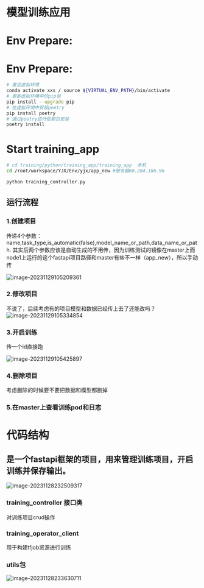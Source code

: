 # 模型训练应用
# Env Prepare:
# Env Prepare:
```bash
# 激活虚拟环境
conda activate xxx / source ${VIRTUAL_ENV_PATH}/bin/activate
# 更新虚拟环境中的pip包
pip install --upgrade pip
# 在虚拟环境中安装poetry
pip install poetry
# 通过poetry进行依赖包安装
poetry install
```
# Start training_app
```bash
# cd training/python/training_app/training_app  本机
cd /root/workspace/YJX/Env/yjx/app_new #服务器60.204.186.96

python training_controller.py
```



## 运行流程

### 1.创建项目

传递4个参数：name,task_type,is_automatic(false),model_name_or_path,data_name_or_path.
其实后两个参数应该是自动生成的不用传，因为训练测试的镜像在master上而node1上运行的这个fastapi项目路径和master有些不一样（app_new），所以手动传

![image-20231129105209361](C:\Users\86136\AppData\Roaming\Typora\typora-user-images\image-20231129105209361.png)



### 2.修改项目

不说了，后续考虑有的项目模型和数据已经传上去了还能改吗？
![image-20231129105334854](C:\Users\86136\AppData\Roaming\Typora\typora-user-images\image-20231129105334854.png)



### 3.开启训练

传一个id直接跑

![image-20231129105425897](C:\Users\86136\AppData\Roaming\Typora\typora-user-images\image-20231129105425897.png)



### 4.删除项目

考虑删除的时候要不要把数据和模型都删掉



### 5.在master上查看训练pod和日志

# 代码结构

## 是一个fastapi框架的项目，用来管理训练项目，开启训练并保存输出。

![image-20231128232509317](C:\Users\86136\AppData\Roaming\Typora\typora-user-images\image-20231128232509317.png)


### training_controller 接口类

对训练项目crud操作



### training_operator_client 

用于构建tfjob资源进行训练



### utils包

![image-20231128233630711](C:\Users\86136\AppData\Roaming\Typora\typora-user-images\image-20231128233630711.png)



